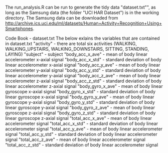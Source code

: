 
The run_analysis.R can be run to generate the tidy data "dataset.txt"", as long as the Samsung data (the folder "UCI HAR Dataset") is in the working directory. The Samsung data can be downloaded from http://archive.ics.uci.edu/ml/datasets/Human+Activity+Recognition+Using+Smartphones.

Code Book - dataset.txt 
The below exlains the variables that are contained in dataset.txt 
"activity"        - there are total six activities (WALKING, WALKING_UPSTAIRS, WALKING_DOWNSTAIRS, SITTING, STANDING, LAYING) 
"subject"         - subject 
"body_acc_x_ave"  - mean of body linear accelerometer x-axial signal 
"body_acc_x_std"  - standard deviation of body linear accelerometer x-axial signal 
"body_acc_y_ave"  - mean of body linear accelerometer y-axial signal 
"body_acc_y_std"  - standard deviation of body linear accelerometer y-axial signal 
"body_acc_z_ave"  - mean of body linear accelerometer z-axial signal 
"body_acc_z_std"  - standard deviation of body linear accelerometer z-axial signal 
"body_gyro_x_ave" - mean of body linear gyroscope x-axial signal 
"body_gyro_x_std" - standard deviation of body linear gyroscope x-axial signal 
"body_gyro_y_ave" - mean of body linear gyroscope y-axial signal 
"body_gyro_y_std" - standard deviation of body linear gyroscope y-axial signal 
"body_gyro_z_ave" - mean of body linear gyroscope z-axial signal 
"body_gyro_z_std" - standard deviation of body linear gyroscope z-axial signal 
"total_acc_x_ave" - mean of body linear accelerometer signal 
"total_acc_x_std" - standard deviation of body linear accelerometer signal 
"total_acc_y_ave" - mean of body linear accelerometer signal 
"total_acc_y_std" - standard deviation of body linear accelerometer signal 
"total_acc_z_ave" - mean of body linear accelerometer signal 
"total_acc_z_std" - standard deviation of body linear accelerometer signal 
                  